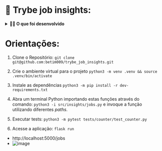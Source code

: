 # 🚀 Trybe job insights:

<details>
  <summary><strong>👨‍💻 O que foi desenvolvido</strong></summary><br />
  <p align="center">
    <img src="https://github.com/tryber/sd-023-b-project-job-insights/raw/main/.images/job.png" alt="Logo Aplicação" width="300"/>
  </p>
  
  Neste projeto foi implementado análises a partir de um conjunto de dados sobre empregos. As implementações foram incorporadas a um aplicativo Web desenvolvido com Flask (um framework web muito popular na comunidade Python).

  Os dados foram extraídos do site [Glassdoor](https://www.glassdoor.com.br/) e obtidos através do [Kaggle](https://www.kaggle.com/atharvap329/glassdoor-data-science-job-data), uma plataforma disponiblizando conjuntos de dados para cientistas de dados.

  🚵 Habilidades trabalhadas:
  <ul>
    <li>Utilizar o terminal interativo do Python.</li>
    <li>Utilizar estruturas condicionais e de repetição.</li>
    <li>Utilizar funções built-in do Python.</li>
    <li>Utilizar tratamento de exceções.</li>
    <li>Realizar a manipulação de arquivos.</li>
    <li>Escrever funções.</li>
    <li>Escrever testes com Pytest.</li>
    <li>Escrever seus próprios módulos e importá-los em outros códigos.</li>
  </ul>
</details>

# Orientações:
1. Clone o Repositório: 
`git clone git@github.com:betim009/trybe_job_insights.git`

2. Crie o ambiente virtual para o projeto
`python3 -m venv .venv && source .venv/bin/activate`

3. Instale as dependências
`python3 -m pip install -r dev-requirements.txt`

4. Abra um terminal Python importando estas funções através do comando:
`python3 -i src/insights/jobs.py` e invoque a função utilizando diferentes _paths_.

5. Executar tests:
`python3 -m pytest tests/counter/test_counter.py`

6. Acesse a aplicação: 
`flask run`
* http://localhost:5000/jobs
* ![image](https://user-images.githubusercontent.com/62117863/229303527-04942213-fe12-480f-b044-723ae4a2828e.png)


  
  
  
  
